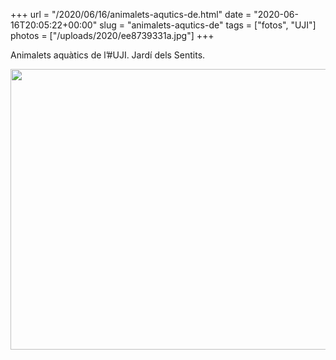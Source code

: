 +++
url = "/2020/06/16/animalets-aqutics-de.html"
date = "2020-06-16T20:05:22+00:00"
slug = "animalets-aqutics-de"
tags = ["fotos", "UJI"]
photos = ["/uploads/2020/ee8739331a.jpg"]
+++

Animalets aquàtics de l’#UJI. Jardí dels Sentits.

<img src="/uploads/2020/ee8739331a.jpg" width="600" height="449" alt="" />
